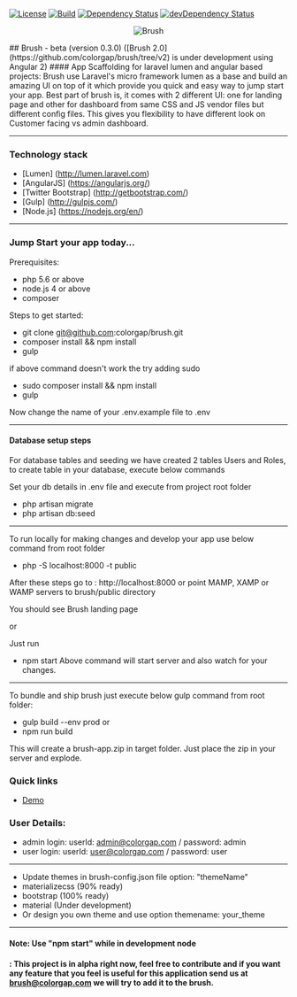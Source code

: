 
[![License](https://poser.pugx.org/colorgap/brush/license.svg)](https://packagist.org/packages/colorgap/brush)
[![Build](https://api.travis-ci.org/colorgap/brush.svg)](https://travis-ci.org/colorgap/brush)
[![Dependency Status](https://david-dm.org/colorgap/brush.svg)](https://david-dm.org/colorgap/brush)
[![devDependency Status](https://david-dm.org/colorgap/brush/dev-status.svg)](https://david-dm.org/colorgap/brush#info=devDependencies)

<p align="center">
<img src="https://raw.githubusercontent.com/colorgap/brush/master/public/images/brush-75.png" alt="Brush"/>
</p>
## Brush - beta (version 0.3.0)  ([Brush 2.0](https://github.com/colorgap/brush/tree/v2) is under development using Angular 2)
#### App Scaffolding for laravel lumen and angular based projects:
Brush use Laravel's micro framework lumen as a base and build an amazing UI on top of it which provide you quick and easy way to jump start your app.
Best part of brush is, it comes with 2 different UI: one for landing page and other for dashboard from same CSS and JS vendor files but different config files. This gives you flexibility to have different look on Customer facing vs admin dashboard.

------------------
### Technology stack
- [Lumen] (http://lumen.laravel.com)
- [AngularJS] (https://angularjs.org/)
- [Twitter Bootstrap] (http://getbootstrap.com/)
- [Gulp] (http://gulpjs.com/)
- [Node.js] (https://nodejs.org/en/)

------------------
### Jump Start your app today...
Prerequisites:
- php 5.6 or above
- node.js 4 or above
- composer

Steps to get started:
- git clone git@github.com:colorgap/brush.git
- composer install && npm install
- gulp

if above command doesn't work the try adding sudo
- sudo composer install && npm install
- gulp

Now change the name of your .env.example file to .env

------------------
#### Database setup steps
For database tables and seeding we have created 2 tables Users and Roles, to create table in your database, execute below commands

Set your db details in .env file and execute from project root folder
- php artisan migrate
- php artisan db:seed

------------------
To run locally for making changes and develop your app use below command from root folder
- php -S localhost:8000 -t public

After these steps go to : http://localhost:8000 or point MAMP, XAMP or WAMP servers to brush/public directory

You should see Brush landing page

or

Just run 
- npm start
Above command will start server and also watch for your changes.

------------------
To bundle and ship brush just execute below gulp command from root folder:
- gulp build --env prod
or
- npm run build

This will create a brush-app.zip in target folder. Just place the zip in your server and explode.

### Quick links
- [Demo](http://brush.colorgap.com/)

### User Details:
- admin login: userId: admin@colorgap.com / password: admin
- user login: userId: user@colorgap.com / password: user

---------------
- Update themes in brush-config.json file
    option: "themeName"
- materializecss (90% ready)
- bootstrap (100% ready)
- material (Under development)
- Or design you own theme and use option themename: your_theme

------------------
#### Note: Use "npm start" while in development node
####     : This project is in alpha right now, feel free to contribute and if you want any feature that you feel is useful for this application send us at brush@colorgap.com we will try to add it to the brush.
